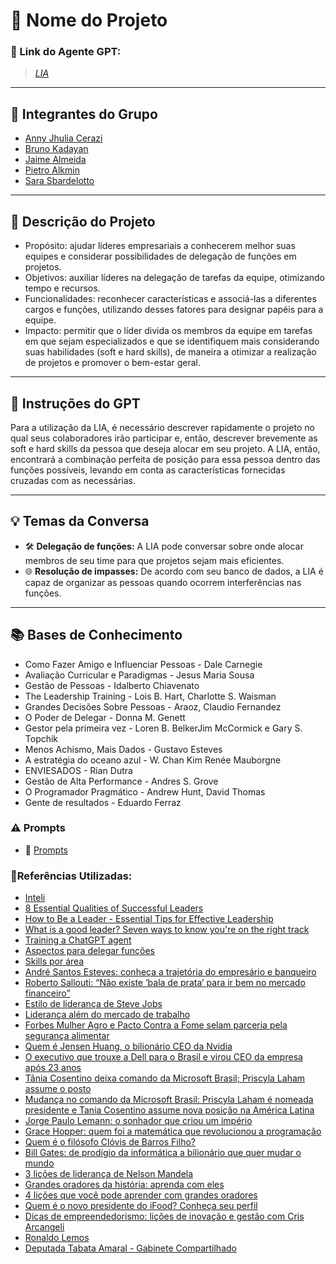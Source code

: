 # **🚀 Nome do Projeto**

### **🔗 Link do Agente GPT:**  
> _<a href="https://chatgpt.com/g/g-679a9f09da048191bd9d767ada336d8d-lia" >LIA</a>_

---

## **👥 Integrantes do Grupo**  

- <a href="https://github.com/annyjhulia" >Anny Jhulia Cerazi</a>
- <a href="https://github.com/Kadayann" >Bruno Kadayan</a>
- <a href="https://github.com/jjalmeidadev" >Jaime Almeida</a>
- <a href="https://github.com/PietroAlkmin" >Pietro Alkmin</a>
- <a href="https://github.com/sarafarencena" >Sara Sbardelotto</a>

---

## **📄 Descrição do Projeto**  
- Propósito: ajudar líderes empresariais a conhecerem melhor suas equipes e considerar possibilidades de delegação de funções em projetos.
- Objetivos: auxiliar líderes na delegação de tarefas da equipe, otimizando tempo e recursos.
- Funcionalidades: reconhecer características e associá-las a diferentes cargos e funções, utilizando desses fatores para designar papéis para a equipe.
- Impacto: permitir que o líder divida os membros da equipe em tarefas em que sejam especializados e que se identifiquem mais considerando suas habilidades (soft e hard skills), de maneira a otimizar a realização de projetos e promover o bem-estar geral.


---

## **🤖 Instruções do GPT** 
Para a utilização da LIA, é necessário descrever rapidamente o projeto no qual seus colaboradores irão participar e, então, descrever brevemente as soft e hard skills da pessoa que deseja alocar em seu projeto. A LIA, então, encontrará a combinação perfeita de posição para essa pessoa dentro das funções possíveis, levando em conta as características fornecidas cruzadas com as necessárias.

---

## **💡 Temas da Conversa** 
- 🛠️ **Delegação de funções:** A LIA pode conversar sobre onde alocar membros de seu time para que projetos sejam mais eficientes.  
- 🌐 **Resolução de impasses:** De acordo com seu banco de dados, a LIA é capaz de organizar as pessoas quando ocorrem interferências nas funções.
  
---

## **📚 Bases de Conhecimento**  
- Como Fazer Amigo e Influenciar Pessoas - Dale Carnegie
- Avaliação Curricular e Paradigmas - Jesus Maria Sousa
- Gestão de Pessoas - Idalberto Chiavenato
- The Leadership Training - Lois B. Hart, Charlotte S. Waisman
- Grandes Decisões Sobre Pessoas - Araoz, Claudio Fernandez
- O Poder de Delegar - Donna M. Genett
- Gestor pela primeira vez - Loren B. BelkerJim McCormick e Gary S. Topchik
- Menos Achismo, Mais Dados - Gustavo Esteves
- A estratégia do oceano azul - W. Chan Kim Renée Mauborgne
- ENVIESADOS - Rian Dutra
- Gestão de Alta Performance - Andres S. Grove
- O Programador Pragmático - Andrew Hunt, David Thomas
- Gente de resultados - Eduardo Ferraz

### **⚠️ Prompts**
- 📗 <a href="https://github.com/annyjhulia/InteliHackathonOnboarding2025/blob/main/prompts" >Prompts</a>

### **📘Referências Utilizadas:**  

- <a href="https://www.inteli.edu.br/" >Inteli</a>
- <a href="https://hbr.org/2023/12/8-essential-qualities-of-successful-leaders" >8 Essential Qualities of Successful Leaders</a>
- <a href="https://www.cesarritzcolleges.edu/en/news/how-to-be-a-leader/" >How to Be a Leader - Essential Tips for Effective Leadership</a>
- <a href="https://www.cmich.edu/blog/all-things-higher-ed/what-is-a-good-leader" >What is a good leader? Seven ways to know you're on the right track</a>
- <a href="https://chatgpt.com/share/6799324c-f884-800b-a84d-1befd69301d9" >Training a ChatGPT agent</a>
- <a href="https://chatgpt.com/share/679a78ec-b32c-800b-b67d-c9068cc1b214" >Aspectos para delegar funções</a>
- <a href="https://chatgpt.com/share/e/679adfd2-2160-8002-b71b-f14a5a72180a" >Skills por área</a>
- <a href="https://investidor10.com.br/conteudo/andre-santos-esteves-conheca-a-trajetoria-do-empresario-e-banqueiro-103774/?utm_source=chatgpt.com" >André Santos Esteves: conheça a trajetória do empresário e banqueiro</a>
- <a href="https://www.napratica.org.br/roberto-sallouti-mercado-financeiro/?utm_source=chatgpt.com" >Roberto Sallouti: “Não existe ‘bala de prata’ para ir bem no mercado financeiro”</a>
- <a href="https://fourweekmba.com/pt/estilo-de-lideran%C3%A7a-de-steve-jobs/?utm_source=chatgpt.com" >Estilo de liderança de Steve Jobs</a>
- <a href="https://aiesec.org.br/lideranca-alem-do-mercado-de-trabalho/?utm_source=chatgpt.com" >Liderança além do mercado de trabalho</a>
- <a href="https://forbes.com.br/forbesagro/2024/06/forbesmulher-agro-e-pacto-contra-a-fome-selam-parceria-pela-seguranca-alimentar/?utm_source=chatgpt.com" >Forbes Mulher Agro e Pacto Contra a Fome selam parceria pela segurança alimentar</a>
- <a href="https://epocanegocios.globo.com/tudo-sobre/noticia/2023/08/quem-e-jensen-huang-o-bilionario-ceo-da-nvidia.ghtml?utm_source=chatgpt.com" >Quem é Jensen Huang, o bilionário CEO da Nvidia </a>
- <a href="https://investnews.com.br/negocios/o-executivo-que-trouxe-a-dell-para-o-brasil-e-virou-ceo-da-empresa-apos-23-anos/" >O executivo que trouxe a Dell para o Brasil e virou CEO da empresa após 23 anos</a>
- <a href="https://exame.com/tecnologia/tania-cosentino-deixa-comando-da-microsoft-brasil-priscyla-laham-assume-o-posto/?utm_source=chatgpt.com" >Tânia Cosentino deixa comando da Microsoft Brasil; Priscyla Laham assume o posto</a>
- <a href="https://epocanegocios.globo.com/empresas/noticia/2024/12/mudanca-no-comando-da-microsoft-brasil-priscyla-laham-e-nomeada-presidente-e-tania-cosentino-assume-nova-posicao-na-america-latina.ghtml?utm_source=chatgpt.com" >Mudança no comando da Microsoft Brasil: Priscyla Laham é nomeada presidente e Tania Cosentino assume nova posição na América Latina </a>
- <a href="https://www.infomoney.com.br/perfil/jorge-paulo-lemann/" >Jorge Paulo Lemann: o sonhador que criou um império </a>
- <a href="https://revistagalileu.globo.com/sociedade/historia/noticia/2022/12/grace-hopper-quem-foi-a-matematica-que-revolucionou-a-programacao.ghtml?utm_source=chatgpt.com" >Grace Hopper: quem foi a matemática que revolucionou a programação</a>
- <a href="https://www.terra.com.br/diversao/quem-e-o-filosofo-clovis-de-barros-filho%2C334003aaf6e21c801822b9267e8820d3813j7xrc.html?utm_source=chatgpt.com" >Quem é o filósofo Clóvis de Barros Filho?</a>
- <a href="https://www.infomoney.com.br/perfil/bill-gates/" >Bill Gates: de prodígio da informática a bilionário que quer mudar o mundo</a>
- <a href="https://www.napratica.org.br/licoes-de-lideranca-de-nelson-mandela/" >3 lições de liderança de Nelson Mandela</a>
- <a href="https://ohquemfala.com.br/blog/o-que-voce-pode-aprender-com-estes-grandes-oradores/?utm_source=chatgpt.com" >Grandes oradores da história: aprenda com eles</a>
- <a href="https://www.clubedafala.com.br/blog/grandes-oradores/?utm_source=chatgpt.com" >4 lições que você pode aprender com grandes oradores</a>
- <a href="https://institucional.ifood.com.br/noticias/novo-presidente-do-ifood/" >Quem é o novo presidente do iFood? Conheça seu perfil</a>
- <a href="https://sebrae.ms/empreendedorismo/dicas-de-empreendedorismo-licoes-de-inovacao-e-gestao-com-cris-arcangeli/?utm_source=chatgpt.com" >Dicas de empreendedorismo: lições de inovação e gestão com Cris Arcangeli</a>
- <a href="https://uoledtech.com.br/professor/ronaldo-lemos?utm_source=chatgpt.com" >Ronaldo Lemos</a>
- <a href="https://gabinetecompartilhado.com/deputada-tabata-amaral/?utm_source=chatgpt.com" >Deputada Tabata Amaral - Gabinete Compartilhado</a>
